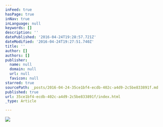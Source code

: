 ```yaml
---
inFeed: true
hasPage: true
inNav: true
inLanguage: null
keywords: []
description: ''
datePublished: '2016-04-24T19:28:57.721Z'
dateModified: '2016-04-24T19:27:51.740Z'
title: ''
author: []
authors: []
publisher:
  name: null
  domain: null
  url: null
  favicon: null
starred: true
sourcePath: _posts/2016-04-24-35ce1bf4-ecdb-402c-a4d9-2c5be833891f.md
published: true
url: 35ce1bf4-ecdb-402c-a4d9-2c5be833891f/index.html
_type: Article

---
```

![](https://the-grid-user-content.s3-us-west-2.amazonaws.com/8e06cb7f-fc8d-4e64-9132-c45e2a8c17a1.jpg)